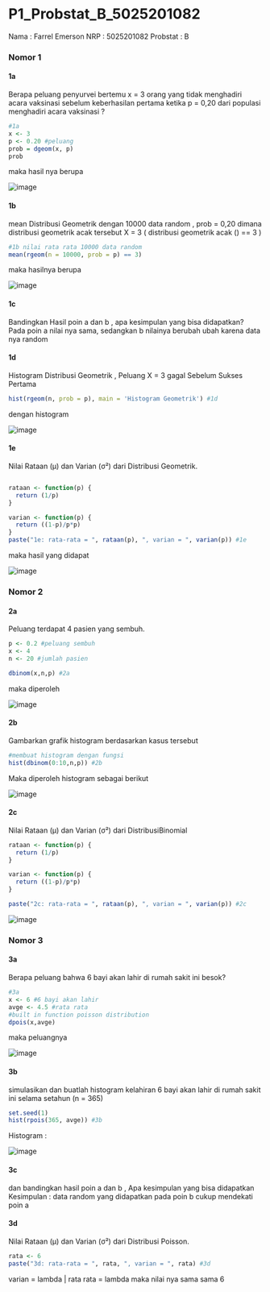 # P1_Probstat_B_5025201082

Nama : Farrel Emerson
NRP : 5025201082
Probstat : B

### Nomor 1
#### 1a
Berapa peluang penyurvei bertemu x = 3 orang yang tidak menghadiri acara vaksinasi
sebelum keberhasilan pertama ketika p = 0,20 dari populasi menghadiri acara vaksinasi ?

```r
#1a
x <- 3 
p <- 0.20 #peluang
prob = dgeom(x, p)
prob
```
maka hasil nya berupa

![image](https://user-images.githubusercontent.com/82019030/162618835-c5704fbf-0425-4605-ba3c-2822472060ff.png)

#### 1b
mean Distribusi Geometrik dengan 10000 data random , prob = 0,20 dimana distribusi
geometrik acak tersebut X = 3 ( distribusi geometrik acak () == 3 )

```r
#1b nilai rata rata 10000 data random
mean(rgeom(n = 10000, prob = p) == 3)
```
maka hasilnya berupa 

![image](https://user-images.githubusercontent.com/82019030/162618918-5d692ebc-c16a-46ad-967b-309f4457de8d.png)

#### 1c
Bandingkan Hasil poin a dan b , apa kesimpulan yang bisa didapatkan?
Pada poin a nilai nya sama, sedangkan b nilainya berubah ubah karena data nya random

#### 1d
Histogram Distribusi Geometrik , Peluang X = 3 gagal Sebelum Sukses Pertama
```r
hist(rgeom(n, prob = p), main = 'Histogram Geometrik') #1d
```
dengan histogram

![image](https://user-images.githubusercontent.com/82019030/162619048-51ed2ce1-4973-439f-8555-5b8be51c1806.png)

#### 1e
Nilai Rataan (μ) dan Varian (σ²) dari Distribusi Geometrik.
```r

rataan <- function(p) {
  return (1/p)
}

varian <- function(p) {
  return ((1-p)/p*p)
}
paste("1e: rata-rata = ", rataan(p), ", varian = ", varian(p)) #1e
```
maka hasil yang didapat 

![image](https://user-images.githubusercontent.com/82019030/162619123-74d35845-886a-4018-8ee5-97e215348515.png)


### Nomor 2
#### 2a
Peluang terdapat 4 pasien yang sembuh.
```r
p <- 0.2 #peluang sembuh
x <- 4 
n <- 20 #jumlah pasien

dbinom(x,n,p) #2a
```
maka diperoleh

![image](https://user-images.githubusercontent.com/82019030/162619633-771333c7-dfff-45a2-9f35-4c3dfa3fd7c6.png)

#### 2b
Gambarkan grafik histogram berdasarkan kasus tersebut
```r
#membuat histogram dengan fungsi
hist(dbinom(0:10,n,p)) #2b
```
Maka diperoleh histogram sebagai berikut

![image](https://user-images.githubusercontent.com/82019030/162619676-26051d52-316f-4233-a0aa-781d17575d3c.png)

#### 2c
Nilai Rataan (μ) dan Varian (σ²) dari DistribusiBinomial
```r
rataan <- function(p) {
  return (1/p)
}

varian <- function(p) {
  return ((1-p)/p*p)
}

paste("2c: rata-rata = ", rataan(p), ", varian = ", varian(p)) #2c
```

![image](https://user-images.githubusercontent.com/82019030/162619713-5018f4df-2b58-4443-b343-a3fcb4055ebd.png)

### Nomor 3
#### 3a
Berapa peluang bahwa 6 bayi akan lahir di rumah sakit ini besok?
```r
#3a
x <- 6 #6 bayi akan lahir
avge <- 4.5 #rata rata
#built in function poisson distribution
dpois(x,avge)
```
maka peluangnya

![image](https://user-images.githubusercontent.com/82019030/162619768-d7fd89ae-a5f9-498e-aabf-be57a8adf1d7.png)

#### 3b
simulasikan dan buatlah histogram kelahiran 6 bayi akan lahir di rumah sakit ini selama
setahun (n = 365)
```r
set.seed(1)
hist(rpois(365, avge)) #3b
```
Histogram : 

![image](https://user-images.githubusercontent.com/82019030/162619822-e68f9322-2dd9-4ddc-a6fc-2703dccc767b.png)

#### 3c
dan bandingkan hasil poin a dan b , Apa kesimpulan yang bisa didapatkan
Kesimpulan : data random yang didapatkan pada poin b cukup mendekati poin a

#### 3d
Nilai Rataan (μ) dan Varian (σ²) dari Distribusi Poisson.
```r
rata <- 6
paste("3d: rata-rata = ", rata, ", varian = ", rata) #3d
```
varian = lambda | rata rata = lambda 
maka nilai nya sama sama 6

